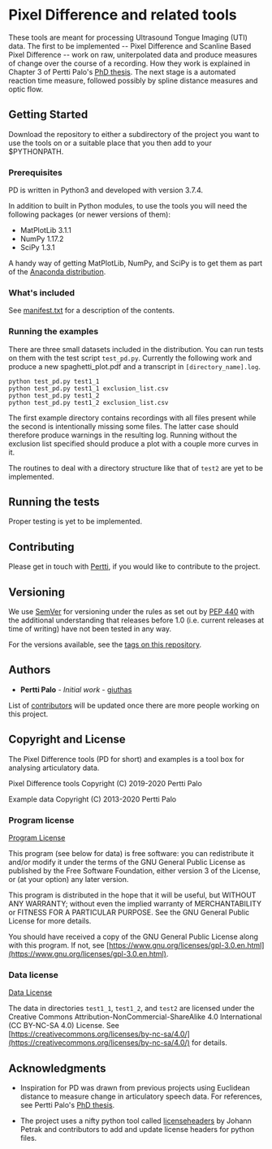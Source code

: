 # Pixel Difference and related tools

These tools are meant for processing Ultrasound Tongue Imaging (UTI)
data. The first to be implemented -- Pixel Difference and Scanline
Based Pixel Difference -- work on raw, uniterpolated data and produce
measures of change over the course of a recording. How they work is
explained in Chapter 3 of Pertti Palo's [PhD
thesis](https://eresearch.qmu.ac.uk/handle/20.500.12289/10163). The
next stage is a automated reaction time measure, followed possibly by
spline distance measures and optic flow.


## Getting Started

Download the repository to either a subdirectory of the project you
want to use the tools on or a suitable place that you then add to your
$PYTHONPATH. 


### Prerequisites

PD is written in Python3 and developed with version 3.7.4.

In addition to built in Python modules, to use the tools you will need
the following packages (or newer versions of them):
* MatPlotLib 3.1.1
* NumPy 1.17.2
* SciPy 1.3.1

A handy way of getting MatPlotLib, NumPy, and SciPy is to get them as
part of the [Anaconda
distribution](https://www.anaconda.com/distribution/#download-section).


### What's included

See
[manifest.txt](https://github.com/giuthas/pd/blob/master/manifest.txt)
for a description of the contents.


### Running the examples

There are three small datasets included in the distribution. You can
run tests on them with the test script `test_pd.py`. Currently the
following work and produce a new spaghetti_plot.pdf and a transcript
in `[directory_name].log`.

```
python test_pd.py test1_1
python test_pd.py test1_1 exclusion_list.csv
python test_pd.py test1_2
python test_pd.py test1_2 exclusion_list.csv
```

The first example directory contains recordings with all files present
while the second is intentionally missing some files. The latter case
should therefore produce warnings in the resulting log. Running
without the exclusion list specified should produce a plot with a
couple more curves in it.

The routines to deal with a directory structure like that of `test2`
are yet to be implemented.


## Running the tests

Proper testing is yet to be implemented.


## Contributing

Please get in touch with [Pertti](https://taurlin.org), if you would
like to contribute to the project.


## Versioning

We use [SemVer](http://semver.org/) for versioning under the rules as
set out by [PEP 440](https://www.python.org/dev/peps/pep-0440/) with
the additional understanding that releases before 1.0 (i.e. current
releases at time of writing) have not been tested in any way.

For the versions available, see the [tags on this
repository](https://github.com/giuthas/pd/tags).


## Authors

* **Pertti Palo** - *Initial work* - [giuthas](https://github.com/giuthas)

List of [contributors](https://github.com/your/project/contributors)
will be updated once  there are more people working on this project.


## Copyright and License

The Pixel Difference tools (PD for short) and examples is a tool box
for analysing articulatory data.  

Pixel Difference tools Copyright (C) 2019-2020 Pertti Palo

Example data Copyright (C) 2013-2020 Pertti Palo

### Program license

[Program License](https://github.com/giuthas/pd/blob/master/license.md)

This program (see below for data) is free software: you can
redistribute it and/or modify it under the terms of the GNU General
Public License as published by the Free Software Foundation, either
version 3 of the License, or (at your option) any later version.

This program is distributed in the hope that it will be useful, but
WITHOUT ANY WARRANTY; without even the implied warranty of
MERCHANTABILITY or FITNESS FOR A PARTICULAR PURPOSE. See the GNU
General Public License for more details.

You should have received a copy of the GNU General Public License
along with this program.  If not, see
[https://www.gnu.org/licenses/gpl-3.0.en.html](https://www.gnu.org/licenses/gpl-3.0.en.html).


### Data license

[Data License](https://github.com/giuthas/pd/blob/master/data_license_by-nc-sa.markdown)

The data in directories `test1_1`, `test1_2`, and `test2` are licensed
under the Creative Commons Attribution-NonCommercial-ShareAlike 4.0
International (CC BY-NC-SA 4.0) License. See
[https://creativecommons.org/licenses/by-nc-sa/4.0/](https://creativecommons.org/licenses/by-nc-sa/4.0/)
for details.


## Acknowledgments

* Inspiration for PD was drawn from previous projects using Euclidean
  distance to measure change in articulatory speech data. For
  references, see Pertti Palo's [PhD
  thesis](https://eresearch.qmu.ac.uk/handle/20.500.12289/10163).

* The project uses a nifty python tool called
  [licenseheaders](https://github.com/johann-petrak/licenseheaders) by
  Johann Petrak and contributors to add and update license headers for
  python files.
